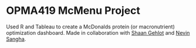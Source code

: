 # OPMA419 McMenu Project
Used R and Tableau to create a McDonalds protein (or macronutrient) optimization dashboard. Made in collaboration with [Shaan Gehlot](https://www.linkedin.com/in/shaan-gehlot/) and [Nevin Sangha](https://www.linkedin.com/in/nevinsangha/).
